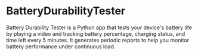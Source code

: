 # BatteryDurabilityTester
Battery Durability Tester is a Python app that tests your device's battery life by playing a video and tracking battery percentage, charging status, and time left every 5 minutes. It generates periodic reports to help you monitor battery performance under continuous load.
